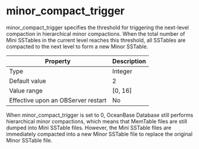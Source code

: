 minor_compact_trigger
==========================================

minor_compact_trigger specifies the threshold for triggering the next-level compaction in hierarchical minor compactions. When the total number of Mini SSTables in the current level reaches this threshold, all SSTables are compacted to the next level to form a new Minor SSTable.


| **Property** | **Description** |
|------------------|-----------|
| Type | Integer |
| Default value | 2 |
| Value range | \[0, 16\] |
| Effective upon an OBServer restart | No |



When minor_compact_trigger is set to 0, OceanBase Database still performs hierarchical minor compactions, which means that MemTable files are still dumped into Mini SSTable files. However, the Mini SSTable files are immediately compacted into a new Minor SSTable file to replace the original Minor SSTable file.
